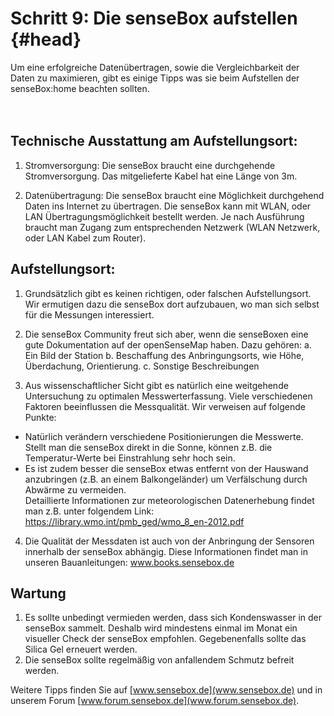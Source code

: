 # Schritt 9: Die senseBox aufstellen {#head}
<div class="description">Um eine erfolgreiche Datenübertragen, sowie die Vergleichbarkeit der Daten zu maximieren, gibt es einige Tipps was sie beim Aufstellen der senseBox:home beachten sollten.</div>

<div class="line">
    <br>
    <br>
</div>

## Technische Ausstattung am Aufstellungsort:

1.	Stromversorgung: Die senseBox braucht eine durchgehende Stromversorgung. Das mitgelieferte Kabel hat eine Länge von 3m.

2.	Datenübertragung: Die senseBox braucht eine Möglichkeit durchgehend Daten ins Internet zu übertragen. Die senseBox kann mit WLAN, oder LAN Übertragungsmöglichkeit bestellt werden. Je nach Ausführung braucht man Zugang zum entsprechenden Netzwerk (WLAN Netzwerk, oder LAN Kabel zum Router).

## Aufstellungsort:

1.	Grundsätzlich gibt es keinen richtigen, oder falschen Aufstellungsort. Wir ermutigen dazu die senseBox dort aufzubauen, wo man sich selbst für die Messungen interessiert. 

2.	Die senseBox Community freut sich aber, wenn die senseBoxen eine gute Dokumentation auf der openSenseMap haben. Dazu gehören:
a.	Ein Bild der Station
b.	Beschaffung des Anbringungsorts, wie Höhe, Überdachung, Orientierung.
c.	Sonstige Beschreibungen

3.	Aus wissenschaftlicher Sicht gibt es natürlich eine weitgehende Untersuchung zu optimalen Messwerterfassung. Viele verschiedenen Faktoren beeinflussen die Messqualität. Wir verweisen auf folgende Punkte:
*	Natürlich verändern verschiedene Positionierungen die Messwerte. Stellt man die senseBox direkt in die Sonne, können z.B. die Temperatur-Werte bei Einstrahlung sehr hoch sein.
*	Es ist zudem besser die senseBox etwas entfernt von der Hauswand anzubringen (z.B. an einem Balkongeländer) um Verfälschung durch Abwärme zu vermeiden.  
Detaillierte Informationen zur meteorologischen Datenerhebung findet man z.B. unter folgendem Link: https://library.wmo.int/pmb_ged/wmo_8_en-2012.pdf 

4.	Die Qualität der Messdaten ist auch von der Anbringung der Sensoren innerhalb der senseBox abhängig. Diese Informationen findet man in unseren Bauanleitungen: www.books.sensebox.de


## Wartung

1.	Es sollte unbedingt vermieden werden, dass sich Kondenswasser in der senseBox sammelt. Deshalb wird mindestens einmal im Monat ein visueller Check der senseBox empfohlen. Gegebenenfalls sollte das Silica Gel erneuert werden. 
2.	Die senseBox sollte regelmäßig von anfallendem Schmutz befreit werden.

Weitere Tipps finden Sie auf [www.sensebox.de](www.sensebox.de) und in unserem Forum [www.forum.sensebox.de](www.forum.sensebox.de).  
